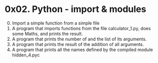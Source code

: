 # 0x02. Python - import & modules

0. Import a simple function from a simple file
1. A program that imports functions from the file calculator_1.py, does some Maths, and prints the result.
2. A program that prints the number of and the list of its arguments.
3. A program that prints the result of the addition of all arguments.
4. A program that prints all the names defined by the compiled module hidden_4.pyc
